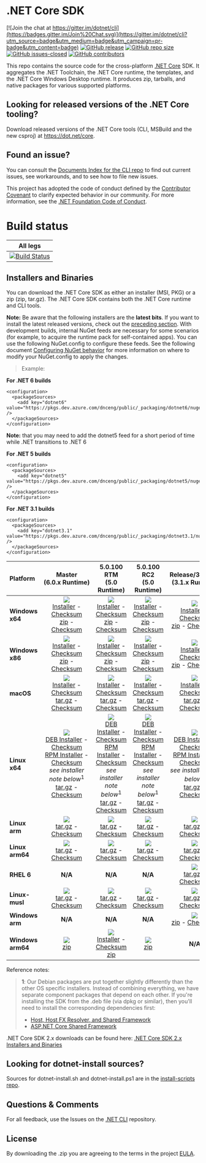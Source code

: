 # .NET Core SDK

[![Join the chat at https://gitter.im/dotnet/cli](https://badges.gitter.im/Join%20Chat.svg)](https://gitter.im/dotnet/cli?utm_source=badge&utm_medium=badge&utm_campaign=pr-badge&utm_content=badge)
[![GitHub release](https://img.shields.io/github/release/dotnet/installer.svg)](https://GitHub.com/dotnet/installer/releases/)
[![GitHub repo size](https://img.shields.io/github/repo-size/dotnet/installer)](https://github.com/dotnet/installer)
[![GitHub issues-closed](https://img.shields.io/github/issues-closed/dotnet/installer.svg)](https://GitHub.com/dotnet/installer/issues?q=is%3Aissue+is%3Aclosed)
[![GitHub contributors](https://img.shields.io/github/contributors/dotnet/installer.svg)](https://GitHub.com/dotnet/installer/graphs/contributors/)


This repo contains the source code for the cross-platform [.NET Core](http://github.com/dotnet/core) SDK. It aggregates the .NET Toolchain, the .NET Core runtime, the templates, and the .NET Core Windows Desktop runtime. It produces zip, tarballs, and native packages for various supported platforms.

Looking for released versions of the .NET Core tooling?
----------------------------------------

Download released versions of the .NET Core tools (CLI, MSBuild and the new csproj) at https://dot.net/core.

Found an issue?
---------------
You can consult the [Documents Index for the CLI repo](https://github.com/dotnet/cli/blob/master/Documentation/README.md) to find out current issues, see workarounds, and to see how to file new issues.

This project has adopted the code of conduct defined by the [Contributor Covenant](http://contributor-covenant.org/) to clarify expected behavior in our community. For more information, see the [.NET Foundation Code of Conduct](http://www.dotnetfoundation.org/code-of-conduct).

# Build status

|All legs|
|:------:|
|[![Build Status](https://dev.azure.com/dnceng/internal/_apis/build/status/286)](https://dev.azure.com/dnceng/internal/_build?definitionId=286)|

Installers and Binaries
-----------------------

You can download the .NET Core SDK as either an installer (MSI, PKG) or a zip (zip, tar.gz). The .NET Core SDK contains both the .NET Core runtime and CLI tools.

**Note:** Be aware that the following installers are the **latest bits**. If you
want to install the latest released versions, check out the [preceding section](#looking-for-v2-of-the-net-core-tooling).
With development builds, internal NuGet feeds are necessary for some scenarios (for example, to acquire the runtime pack for self-contained apps). You can use the following NuGet.config to configure these feeds. See the following document [Configuring NuGet behavior](https://docs.microsoft.com/en-us/nuget/consume-packages/configuring-nuget-behavior) for more information on where to modify your NuGet.config to apply the changes.
> Example:

**For .NET 6 builds**

```
<configuration>
  <packageSources>
    <add key="dotnet6" value="https://pkgs.dev.azure.com/dnceng/public/_packaging/dotnet6/nuget/v3/index.json" />
  </packageSources>
</configuration>
```
**Note:** that you may need to add the dotnet5 feed for a short period of time while .NET transitions to .NET 6

**For .NET 5 builds**

```
<configuration>
  <packageSources>
    <add key="dotnet5" value="https://pkgs.dev.azure.com/dnceng/public/_packaging/dotnet5/nuget/v3/index.json" />
  </packageSources>
</configuration>
```

**For .NET 3.1 builds**

```
<configuration>
  <packageSources>
    <add key="dotnet3.1" value="https://pkgs.dev.azure.com/dnceng/public/_packaging/dotnet3.1/nuget/v3/index.json" />
  </packageSources>
</configuration>
```

| Platform | Master<br>(6.0.x&nbsp;Runtime) | 5.0.100 RTM<br>(5.0 Runtime) | 5.0.100 RC2<br>(5.0 Runtime) | Release/3.1.4XX<br>(3.1.x Runtime) | Release/3.1.1XX<br>(3.1.x Runtime) |
| :--------- | :----------: | :----------: | :----------: | :----------: | :----------: |
| **Windows x64** | [![][win-x64-badge-master]][win-x64-version-master]<br>[Installer][win-x64-installer-master] - [Checksum][win-x64-installer-checksum-master]<br>[zip][win-x64-zip-master] - [Checksum][win-x64-zip-checksum-master] | [![][win-x64-badge-5.0.1XX-rtm]][win-x64-version-5.0.1XX-rtm]<br>[Installer][win-x64-installer-5.0.1XX-rtm] - [Checksum][win-x64-installer-checksum-5.0.1XX-rtm]<br>[zip][win-x64-zip-5.0.1XX-rtm] - [Checksum][win-x64-zip-checksum-5.0.1XX-rtm] | [![][win-x64-badge-5.0.1XX]][win-x64-version-5.0.1XX]<br>[Installer][win-x64-installer-5.0.1XX] - [Checksum][win-x64-installer-checksum-5.0.1XX]<br>[zip][win-x64-zip-5.0.1XX] - [Checksum][win-x64-zip-checksum-5.0.1XX] | [![][win-x64-badge-3.1.4XX]][win-x64-version-3.1.4XX]<br>[Installer][win-x64-installer-3.1.4XX] - [Checksum][win-x64-installer-checksum-3.1.4XX]<br>[zip][win-x64-zip-3.1.4XX] - [Checksum][win-x64-zip-checksum-3.1.4XX] | [![][win-x64-badge-3.1.1XX]][win-x64-version-3.1.1XX]<br>[Installer][win-x64-installer-3.1.1XX] - [Checksum][win-x64-installer-checksum-3.1.1XX]<br>[zip][win-x64-zip-3.1.1XX] - [Checksum][win-x64-zip-checksum-3.1.1XX] |
| **Windows x86** | [![][win-x86-badge-master]][win-x86-version-master]<br>[Installer][win-x86-installer-master] - [Checksum][win-x86-installer-checksum-master]<br>[zip][win-x86-zip-master] - [Checksum][win-x86-zip-checksum-master] | [![][win-x86-badge-5.0.1XX-rtm]][win-x86-version-5.0.1XX-rtm]<br>[Installer][win-x86-installer-5.0.1XX-rtm] - [Checksum][win-x86-installer-checksum-5.0.1XX-rtm]<br>[zip][win-x86-zip-5.0.1XX-rtm] - [Checksum][win-x86-zip-checksum-5.0.1XX-rtm] | [![][win-x86-badge-5.0.1XX]][win-x86-version-5.0.1XX]<br>[Installer][win-x86-installer-5.0.1XX] - [Checksum][win-x86-installer-checksum-5.0.1XX]<br>[zip][win-x86-zip-5.0.1XX] - [Checksum][win-x86-zip-checksum-5.0.1XX] | [![][win-x86-badge-3.1.4XX]][win-x86-version-3.1.4XX]<br>[Installer][win-x86-installer-3.1.4XX] - [Checksum][win-x86-installer-checksum-3.1.4XX]<br>[zip][win-x86-zip-3.1.4XX] - [Checksum][win-x86-zip-checksum-3.1.4XX] | [![][win-x86-badge-3.1.1XX]][win-x86-version-3.1.1XX]<br>[Installer][win-x86-installer-3.1.1XX] - [Checksum][win-x86-installer-checksum-3.1.1XX]<br>[zip][win-x86-zip-3.1.1XX] - [Checksum][win-x86-zip-checksum-3.1.1XX] |
| **macOS** | [![][osx-badge-master]][osx-version-master]<br>[Installer][osx-installer-master] - [Checksum][osx-installer-checksum-master]<br>[tar.gz][osx-targz-master] - [Checksum][osx-targz-checksum-master] | [![][osx-badge-5.0.1XX-rtm]][osx-version-5.0.1XX-rtm]<br>[Installer][osx-installer-5.0.1XX-rtm] - [Checksum][osx-installer-checksum-5.0.1XX-rtm]<br>[tar.gz][osx-targz-5.0.1XX-rtm] - [Checksum][osx-targz-checksum-5.0.1XX-rtm] | [![][osx-badge-5.0.1XX]][osx-version-5.0.1XX]<br>[Installer][osx-installer-5.0.1XX] - [Checksum][osx-installer-checksum-5.0.1XX]<br>[tar.gz][osx-targz-5.0.1XX] - [Checksum][osx-targz-checksum-5.0.1XX] | [![][osx-badge-3.1.4XX]][osx-version-3.1.4XX]<br>[Installer][osx-installer-3.1.4XX] - [Checksum][osx-installer-checksum-3.1.4XX]<br>[tar.gz][osx-targz-3.1.4XX] - [Checksum][osx-targz-checksum-3.1.4XX] | [![][osx-badge-3.1.1XX]][osx-version-3.1.1XX]<br>[Installer][osx-installer-3.1.1XX] - [Checksum][osx-installer-checksum-3.1.1XX]<br>[tar.gz][osx-targz-3.1.1XX] - [Checksum][osx-targz-checksum-3.1.1XX] |
| **Linux x64** | [![][linux-badge-master]][linux-version-master]<br>[DEB Installer][linux-DEB-installer-master] - [Checksum][linux-DEB-installer-checksum-master]<br>[RPM Installer][linux-RPM-installer-master] - [Checksum][linux-RPM-installer-checksum-master]<br>_see installer note below_<sup>1</sup><br>[tar.gz][linux-targz-master] - [Checksum][linux-targz-checksum-master] | [![][linux-badge-5.0.1XX-rtm]][linux-version-5.0.1XX-rtm]<br>[DEB Installer][linux-DEB-installer-5.0.1XX-rtm] - [Checksum][linux-DEB-installer-checksum-5.0.1XX-rtm]<br>[RPM Installer][linux-RPM-installer-5.0.1XX-rtm] - [Checksum][linux-RPM-installer-checksum-5.0.1XX-rtm]<br>_see installer note below_<sup>1</sup><br>[tar.gz][linux-targz-5.0.1XX-rtm] - [Checksum][linux-targz-checksum-5.0.1XX-rtm] | [![][linux-badge-5.0.1XX]][linux-version-5.0.1XX]<br>[DEB Installer][linux-DEB-installer-5.0.1XX] - [Checksum][linux-DEB-installer-checksum-5.0.1XX]<br>[RPM Installer][linux-RPM-installer-5.0.1XX] - [Checksum][linux-RPM-installer-checksum-5.0.1XX]<br>_see installer note below_<sup>1</sup><br>[tar.gz][linux-targz-5.0.1XX] - [Checksum][linux-targz-checksum-5.0.1XX] | [![][linux-badge-3.1.4XX]][linux-version-3.1.4XX]<br>[DEB Installer][linux-DEB-installer-3.1.4XX] - [Checksum][linux-DEB-installer-checksum-3.1.4XX]<br>[RPM Installer][linux-RPM-installer-3.1.4XX] - [Checksum][linux-RPM-installer-checksum-3.1.4XX]<br>_see installer note below_<sup>1</sup><br>[tar.gz][linux-targz-3.1.4XX] - [Checksum][linux-targz-checksum-3.1.4XX] | [![][linux-badge-3.1.1XX]][linux-version-3.1.1XX]<br>[DEB Installer][linux-DEB-installer-3.1.1XX] - [Checksum][linux-DEB-installer-checksum-3.1.1XX]<br>[RPM Installer][linux-RPM-installer-3.1.1XX] - [Checksum][linux-RPM-installer-checksum-3.1.1XX]<br>_see installer note below_<sup>1</sup><br>[tar.gz][linux-targz-3.1.1XX] - [Checksum][linux-targz-checksum-3.1.1XX] |
| **Linux arm** | [![][linux-arm-badge-master]][linux-arm-version-master]<br>[tar.gz][linux-arm-targz-master] - [Checksum][linux-arm-targz-checksum-master] | [![][linux-arm-badge-5.0.1XX-rtm]][linux-arm-version-5.0.1XX-rtm]<br>[tar.gz][linux-arm-targz-5.0.1XX-rtm] - [Checksum][linux-arm-targz-checksum-5.0.1XX-rtm] | [![][linux-arm-badge-5.0.1XX]][linux-arm-version-5.0.1XX]<br>[tar.gz][linux-arm-targz-5.0.1XX] - [Checksum][linux-arm-targz-checksum-5.0.1XX] | [![][linux-arm-badge-3.1.4XX]][linux-arm-version-3.1.4XX]<br>[tar.gz][linux-arm-targz-3.1.4XX] - [Checksum][linux-arm-targz-checksum-3.1.4XX] | [![][linux-arm-badge-3.1.1XX]][linux-arm-version-3.1.1XX]<br>[tar.gz][linux-arm-targz-3.1.1XX] - [Checksum][linux-arm-targz-checksum-3.1.1XX] |
| **Linux arm64** | [![][linux-arm64-badge-master]][linux-arm64-version-master]<br>[tar.gz][linux-arm64-targz-master] - [Checksum][linux-arm64-targz-checksum-master] | [![][linux-arm64-badge-5.0.1XX-rtm]][linux-arm64-version-5.0.1XX-rtm]<br>[tar.gz][linux-arm64-targz-5.0.1XX-rtm] - [Checksum][linux-arm64-targz-checksum-5.0.1XX-rtm] | [![][linux-arm64-badge-5.0.1XX]][linux-arm64-version-5.0.1XX]<br>[tar.gz][linux-arm64-targz-5.0.1XX] - [Checksum][linux-arm64-targz-checksum-5.0.1XX] | [![][linux-arm64-badge-3.1.4XX]][linux-arm64-version-3.1.4XX]<br>[tar.gz][linux-arm64-targz-3.1.4XX] - [Checksum][linux-arm64-targz-checksum-3.1.4XX] | [![][linux-arm64-badge-3.1.1XX]][linux-arm64-version-3.1.1XX]<br>[tar.gz][linux-arm64-targz-3.1.1XX] - [Checksum][linux-arm64-targz-checksum-3.1.1XX] |
| **RHEL 6** | **N/A** | **N/A** | **N/A** | [![][rhel-6-badge-3.1.4XX]][rhel-6-version-3.1.4XX]<br>[tar.gz][rhel-6-targz-3.1.4XX] - [Checksum][rhel-6-targz-checksum-3.1.4XX] | [![][rhel-6-badge-3.1.1XX]][rhel-6-version-3.1.1XX]<br>[tar.gz][rhel-6-targz-3.1.1XX] - [Checksum][rhel-6-targz-checksum-3.1.1XX] |
| **Linux-musl** | [![][linux-musl-badge-master]][linux-musl-version-master]<br>[tar.gz][linux-musl-targz-master] - [Checksum][linux-musl-targz-checksum-master] | [![][linux-musl-badge-5.0.1XX-rtm]][linux-musl-version-5.0.1XX-rtm]<br>[tar.gz][linux-musl-targz-5.0.1XX-rtm] - [Checksum][linux-musl-targz-checksum-5.0.1XX-rtm] | [![][linux-musl-badge-5.0.1XX]][linux-musl-version-5.0.1XX]<br>[tar.gz][linux-musl-targz-5.0.1XX] - [Checksum][linux-musl-targz-checksum-5.0.1XX] | [![][linux-musl-badge-3.1.4XX]][linux-musl-version-3.1.4XX]<br>[tar.gz][linux-musl-targz-3.1.4XX] - [Checksum][linux-musl-targz-checksum-3.1.4XX] | [![][linux-musl-badge-3.1.1XX]][linux-musl-version-3.1.1XX]<br>[tar.gz][linux-musl-targz-3.1.1XX] - [Checksum][linux-musl-targz-checksum-3.1.1XX] |
| **Windows arm** | **N/A** | **N/A** | **N/A** | [![][win-arm-badge-3.1.4XX]][win-arm-version-3.1.4XX]<br>[zip][win-arm-zip-3.1.4XX] - [Checksum][win-arm-zip-checksum-3.1.4XX] | [![][win-arm-badge-3.1.1XX]][win-arm-version-3.1.1XX]<br>[zip][win-arm-zip-3.1.1XX] - [Checksum][win-arm-zip-checksum-3.1.1XX] |
| **Windows arm64** | [![][win-arm64-badge-master]][win-arm64-version-master]<br>[zip][win-arm64-zip-master] | [![][win-arm64-badge-5.0.1XX-rtm]][win-arm64-version-5.0.1XX-rtm]<br>[Installer][win-arm64-installer-5.0.1XX-rtm] - [Checksum][win-arm64-installer-checksum-5.0.1XX-rtm]<br>[zip][win-arm64-zip-5.0.1XX-rtm] | [![][win-arm64-badge-5.0.1XX]][win-arm64-version-5.0.1XX]<br>[zip][win-arm64-zip-5.0.1XX] | **N/A** | **N/A** |

Reference notes:
> **1**: Our Debian packages are put together slightly differently than the other OS specific installers. Instead of combining everything, we have separate component packages that depend on each other. If you're installing the SDK from the .deb file (via dpkg or similar), then you'll need to install the corresponding dependencies first:
> * [Host, Host FX Resolver, and Shared Framework](https://github.com/dotnet/runtime#daily-builds)
> * [ASP.NET Core Shared Framework](https://github.com/aspnet/AspNetCore/blob/master/docs/DailyBuilds.md)

.NET Core SDK 2.x downloads can be found here: [.NET Core SDK 2.x Installers and Binaries](Downloads2.x.md)

[win-x64-badge-master]: https://aka.ms/dotnet/net6/dev/Sdk/win_x64_Release_version_badge.svg
[win-x64-version-master]: https://aka.ms/dotnet/net6/dev/Sdk/productCommit-win-x64.txt
[win-x64-installer-master]: https://aka.ms/dotnet/net6/dev/Sdk/dotnet-sdk-win-x64.exe
[win-x64-installer-checksum-master]: https://aka.ms/dotnet/net6/dev/Sdk/dotnet-sdk-win-x64.exe.sha
[win-x64-zip-master]: https://aka.ms/dotnet/net6/dev/Sdk/dotnet-sdk-win-x64.zip
[win-x64-zip-checksum-master]: https://aka.ms/dotnet/net6/dev/Sdk/dotnet-sdk-win-x64.zip.sha

[win-x64-badge-5.0.1XX-rtm]: https://aka.ms/dotnet/net5/daily/Sdk/win_x64_Release_version_badge.svg
[win-x64-version-5.0.1XX-rtm]: https://aka.ms/dotnet/net5/daily/Sdk/productCommit-win-x64.txt
[win-x64-installer-5.0.1XX-rtm]: https://aka.ms/dotnet/net5/daily/Sdk/dotnet-sdk-win-x64.exe
[win-x64-installer-checksum-5.0.1XX-rtm]: https://aka.ms/dotnet/net5/daily/Sdk/dotnet-sdk-win-x64.exe.sha
[win-x64-zip-5.0.1XX-rtm]: https://aka.ms/dotnet/net5/daily/Sdk/dotnet-sdk-win-x64.zip
[win-x64-zip-checksum-5.0.1XX-rtm]: https://aka.ms/dotnet/net5/daily/Sdk/dotnet-sdk-win-x64.zip.sha

[win-x64-badge-5.0.1XX]: https://aka.ms/dotnet/net5/rc2/Sdk/win_x64_Release_version_badge.svg
[win-x64-version-5.0.1XX]: https://aka.ms/dotnet/net5/rc2/Sdk/productCommit-win-x64.txt
[win-x64-installer-5.0.1XX]: https://aka.ms/dotnet/net5/rc2/Sdk/dotnet-sdk-win-x64.exe
[win-x64-installer-checksum-5.0.1XX]: https://aka.ms/dotnet/net5/rc2/Sdk/dotnet-sdk-win-x64.exe.sha
[win-x64-zip-5.0.1XX]: https://aka.ms/dotnet/net5/rc2/Sdk/dotnet-sdk-win-x64.zip
[win-x64-zip-checksum-5.0.1XX]: https://aka.ms/dotnet/net5/rc2/Sdk/dotnet-sdk-win-x64.zip.sha

[win-x64-badge-3.1.4XX]: https://dotnetcli.blob.core.windows.net/dotnet/Sdk/release/3.1.4xx/win_x64_Release_version_badge.svg
[win-x64-version-3.1.4XX]: https://dotnetcli.blob.core.windows.net/dotnet/Sdk/release/3.1.4xx/latest.version
[win-x64-installer-3.1.4XX]: https://dotnetcli.blob.core.windows.net/dotnet/Sdk/release/3.1.4xx/dotnet-sdk-latest-win-x64.exe
[win-x64-installer-checksum-3.1.4XX]: https://dotnetclichecksums.blob.core.windows.net/dotnet/Sdk/release/3.1.4xx/dotnet-sdk-latest-win-x64.exe.sha
[win-x64-zip-3.1.4XX]: https://dotnetcli.blob.core.windows.net/dotnet/Sdk/release/3.1.4xx/dotnet-sdk-latest-win-x64.zip
[win-x64-zip-checksum-3.1.4XX]: https://dotnetclichecksums.blob.core.windows.net/dotnet/Sdk/release/3.1.4xx/dotnet-sdk-latest-win-x64.zip.sha

[win-x64-badge-3.1.1XX]: https://dotnetcli.blob.core.windows.net/dotnet/Sdk/release/3.1.1xx/win_x64_Release_version_badge.svg
[win-x64-version-3.1.1XX]: https://dotnetcli.blob.core.windows.net/dotnet/Sdk/release/3.1.1xx/latest.version
[win-x64-installer-3.1.1XX]: https://dotnetcli.blob.core.windows.net/dotnet/Sdk/release/3.1.1xx/dotnet-sdk-latest-win-x64.exe
[win-x64-installer-checksum-3.1.1XX]: https://dotnetclichecksums.blob.core.windows.net/dotnet/Sdk/release/3.1.1xx/dotnet-sdk-latest-win-x64.exe.sha
[win-x64-zip-3.1.1XX]: https://dotnetcli.blob.core.windows.net/dotnet/Sdk/release/3.1.1xx/dotnet-sdk-latest-win-x64.zip
[win-x64-zip-checksum-3.1.1XX]: https://dotnetclichecksums.blob.core.windows.net/dotnet/Sdk/release/3.1.1xx/dotnet-sdk-latest-win-x64.zip.sha

[win-x86-badge-master]: https://aka.ms/dotnet/net6/dev/Sdk/win_x86_Release_version_badge.svg
[win-x86-version-master]: https://aka.ms/dotnet/net6/dev/Sdk/productCommit-win-x86.txt
[win-x86-installer-master]: https://aka.ms/dotnet/net6/dev/Sdk/dotnet-sdk-win-x86.exe
[win-x86-installer-checksum-master]: https://aka.ms/dotnet/net6/dev/Sdk/dotnet-sdk-win-x86.exe.sha
[win-x86-zip-master]: https://aka.ms/dotnet/net6/dev/Sdk/dotnet-sdk-win-x86.zip
[win-x86-zip-checksum-master]: https://aka.ms/dotnet/net6/dev/Sdk/dotnet-sdk-win-x86.zip.sha

[win-x86-badge-5.0.1XX-rtm]: https://aka.ms/dotnet/net5/daily/Sdk/win_x86_Release_version_badge.svg
[win-x86-version-5.0.1XX-rtm]: https://aka.ms/dotnet/net5/daily/Sdk/productCommit-win-x86.txt
[win-x86-installer-5.0.1XX-rtm]: https://aka.ms/dotnet/net5/daily/Sdk/dotnet-sdk-win-x86.exe
[win-x86-installer-checksum-5.0.1XX-rtm]: https://aka.ms/dotnet/net5/daily/Sdk/dotnet-sdk-win-x86.exe.sha
[win-x86-zip-5.0.1XX-rtm]: https://aka.ms/dotnet/net5/daily/Sdk/dotnet-sdk-win-x86.zip
[win-x86-zip-checksum-5.0.1XX-rtm]: https://aka.ms/dotnet/net5/daily/Sdk/dotnet-sdk-win-x86.zip.sha

[win-x86-badge-5.0.1XX]: https://aka.ms/dotnet/net5/rc2/Sdk/win_x86_Release_version_badge.svg
[win-x86-version-5.0.1XX]: https://aka.ms/dotnet/net5/rc2/Sdk/productCommit-win-x86.txt
[win-x86-installer-5.0.1XX]: https://aka.ms/dotnet/net5/rc2/Sdk/dotnet-sdk-win-x86.exe
[win-x86-installer-checksum-5.0.1XX]: https://aka.ms/dotnet/net5/rc2/Sdk/dotnet-sdk-win-x86.exe.sha
[win-x86-zip-5.0.1XX]: https://aka.ms/dotnet/net5/rc2/Sdk/dotnet-sdk-win-x86.zip
[win-x86-zip-checksum-5.0.1XX]: https://aka.ms/dotnet/net5/rc2/Sdk/dotnet-sdk-win-x86.zip.sha

[win-x86-badge-3.1.4XX]: https://dotnetcli.blob.core.windows.net/dotnet/Sdk/release/3.1.4xx/win_x86_Release_version_badge.svg
[win-x86-version-3.1.4XX]: https://dotnetcli.blob.core.windows.net/dotnet/Sdk/release/3.1.4xx/latest.version
[win-x86-installer-3.1.4XX]: https://dotnetcli.blob.core.windows.net/dotnet/Sdk/release/3.1.4xx/dotnet-sdk-latest-win-x86.exe
[win-x86-installer-checksum-3.1.4XX]: https://dotnetclichecksums.blob.core.windows.net/dotnet/Sdk/release/3.1.4xx/dotnet-sdk-latest-win-x86.exe.sha
[win-x86-zip-3.1.4XX]: https://dotnetcli.blob.core.windows.net/dotnet/Sdk/release/3.1.4xx/dotnet-sdk-latest-win-x86.zip
[win-x86-zip-checksum-3.1.4XX]: https://dotnetclichecksums.blob.core.windows.net/dotnet/Sdk/release/3.1.4xx/dotnet-sdk-latest-win-x86.zip.sha

[win-x86-badge-3.1.1XX]: https://dotnetcli.blob.core.windows.net/dotnet/Sdk/release/3.1.1xx/win_x86_Release_version_badge.svg
[win-x86-version-3.1.1XX]: https://dotnetcli.blob.core.windows.net/dotnet/Sdk/release/3.1.1xx/latest.version
[win-x86-installer-3.1.1XX]: https://dotnetcli.blob.core.windows.net/dotnet/Sdk/release/3.1.1xx/dotnet-sdk-latest-win-x86.exe
[win-x86-installer-checksum-3.1.1XX]: https://dotnetclichecksums.blob.core.windows.net/dotnet/Sdk/release/3.1.1xx/dotnet-sdk-latest-win-x86.exe.sha
[win-x86-zip-3.1.1XX]: https://dotnetcli.blob.core.windows.net/dotnet/Sdk/release/3.1.1xx/dotnet-sdk-latest-win-x86.zip
[win-x86-zip-checksum-3.1.1XX]: https://dotnetclichecksums.blob.core.windows.net/dotnet/Sdk/release/3.1.1xx/dotnet-sdk-latest-win-x86.zip.sha

[osx-badge-master]: https://aka.ms/dotnet/net6/dev/Sdk/osx_x64_Release_version_badge.svg
[osx-version-master]: https://aka.ms/dotnet/net6/dev/Sdk/productCommit-osx-x64.txt
[osx-installer-master]: https://aka.ms/dotnet/net6/dev/Sdk/dotnet-sdk-osx-x64.pkg
[osx-installer-checksum-master]: https://aka.ms/dotnet/net6/dev/Sdk/dotnet-sdk-osx-x64.pkg.sha
[osx-targz-master]: https://aka.ms/dotnet/net6/dev/Sdk/dotnet-sdk-osx-x64.tar.gz
[osx-targz-checksum-master]: https://aka.ms/dotnet/net6/dev/Sdk/dotnet-sdk-osx-x64.pkg.tar.gz.sha

[osx-badge-5.0.1XX-rtm]: https://aka.ms/dotnet/net5/daily/Sdk/osx_x64_Release_version_badge.svg
[osx-version-5.0.1XX-rtm]: https://aka.ms/dotnet/net5/daily/Sdk/productCommit-osx-x64.txt
[osx-installer-5.0.1XX-rtm]: https://aka.ms/dotnet/net5/daily/Sdk/dotnet-sdk-osx-x64.pkg
[osx-installer-checksum-5.0.1XX-rtm]: https://aka.ms/dotnet/net5/daily/Sdk/dotnet-sdk-osx-x64.pkg.sha
[osx-targz-5.0.1XX-rtm]: https://aka.ms/dotnet/net5/daily/Sdk/dotnet-sdk-osx-x64.tar.gz
[osx-targz-checksum-5.0.1XX-rtm]: https://aka.ms/dotnet/net5/daily/Sdk/dotnet-sdk-osx-x64.pkg.tar.gz.sha

[osx-badge-5.0.1XX]: https://aka.ms/dotnet/net5/rc2/Sdk/osx_x64_Release_version_badge.svg
[osx-version-5.0.1XX]: https://aka.ms/dotnet/net5/rc2/Sdk/productCommit-osx-x64.txt
[osx-installer-5.0.1XX]: https://aka.ms/dotnet/net5/rc2/Sdk/dotnet-sdk-osx-x64.pkg
[osx-installer-checksum-5.0.1XX]: https://aka.ms/dotnet/net5/rc2/Sdk/dotnet-sdk-osx-x64.pkg.sha
[osx-targz-5.0.1XX]: https://aka.ms/dotnet/net5/rc2/Sdk/dotnet-sdk-osx-x64.tar.gz
[osx-targz-checksum-5.0.1XX]: https://aka.ms/dotnet/net5/rc2/Sdk/dotnet-sdk-osx-x64.pkg.tar.gz.sha

[osx-badge-3.1.4XX]: https://dotnetcli.blob.core.windows.net/dotnet/Sdk/release/3.1.4xx/osx_x64_Release_version_badge.svg
[osx-version-3.1.4XX]: https://dotnetcli.blob.core.windows.net/dotnet/Sdk/release/3.1.4xx/latest.version
[osx-installer-3.1.4XX]: https://dotnetcli.blob.core.windows.net/dotnet/Sdk/release/3.1.4xx/dotnet-sdk-latest-osx-x64.pkg
[osx-installer-checksum-3.1.4XX]: https://dotnetclichecksums.blob.core.windows.net/dotnet/Sdk/release/3.1.4xx/dotnet-sdk-latest-osx-x64.pkg.sha
[osx-targz-3.1.4XX]: https://dotnetcli.blob.core.windows.net/dotnet/Sdk/release/3.1.4xx/dotnet-sdk-latest-osx-x64.tar.gz
[osx-targz-checksum-3.1.4XX]: https://dotnetclichecksums.blob.core.windows.net/dotnet/Sdk/release/3.1.4xx/dotnet-sdk-latest-osx-x64.tar.gz.sha

[osx-badge-3.1.1XX]: https://dotnetcli.blob.core.windows.net/dotnet/Sdk/release/3.1.1xx/osx_x64_Release_version_badge.svg
[osx-version-3.1.1XX]: https://dotnetcli.blob.core.windows.net/dotnet/Sdk/release/3.1.1xx/latest.version
[osx-installer-3.1.1XX]: https://dotnetcli.blob.core.windows.net/dotnet/Sdk/release/3.1.1xx/dotnet-sdk-latest-osx-x64.pkg
[osx-installer-checksum-3.1.1XX]: https://dotnetclichecksums.blob.core.windows.net/dotnet/Sdk/release/3.1.1xx/dotnet-sdk-latest-osx-x64.pkg.sha
[osx-targz-3.1.1XX]: https://dotnetcli.blob.core.windows.net/dotnet/Sdk/release/3.1.1xx/dotnet-sdk-latest-osx-x64.tar.gz
[osx-targz-checksum-3.1.1XX]: https://dotnetclichecksums.blob.core.windows.net/dotnet/Sdk/release/3.1.1xx/dotnet-sdk-latest-osx-x64.tar.gz.sha

[linux-badge-master]: https://aka.ms/dotnet/net6/dev/Sdk/linux_x64_Release_version_badge.svg
[linux-version-master]: https://aka.ms/dotnet/net6/dev/Sdk/productCommit-linux-x64.txt
[linux-DEB-installer-master]: https://aka.ms/dotnet/net6/dev/Sdk/dotnet-sdk-x64.deb
[linux-DEB-installer-checksum-master]: https://aka.ms/dotnet/net6/dev/Sdk/dotnet-sdk-x64.deb.sha
[linux-RPM-installer-master]: https://aka.ms/dotnet/net6/dev/Sdk/dotnet-sdk-x64.rpm
[linux-RPM-installer-checksum-master]: https://aka.ms/dotnet/net6/dev/Sdk/dotnet-sdk-x64.rpm.sha
[linux-targz-master]: https://aka.ms/dotnet/net6/dev/Sdk/dotnet-sdk-linux-x64.tar.gz
[linux-targz-checksum-master]: https://aka.ms/dotnet/net6/dev/Sdk/dotnet-sdk-linux-x64.tar.gz.sha

[linux-badge-5.0.1XX-rtm]: https://aka.ms/dotnet/net5/daily/Sdk/linux_x64_Release_version_badge.svg
[linux-version-5.0.1XX-rtm]: https://aka.ms/dotnet/net5/daily/Sdk/productCommit-linux-x64.txt
[linux-DEB-installer-5.0.1XX-rtm]: https://aka.ms/dotnet/net5/daily/Sdk/dotnet-sdk-x64.deb
[linux-DEB-installer-checksum-5.0.1XX-rtm]: https://aka.ms/dotnet/net5/daily/Sdk/dotnet-sdk-x64.deb.sha
[linux-RPM-installer-5.0.1XX-rtm]: https://aka.ms/dotnet/net5/daily/Sdk/dotnet-sdk-x64.rpm
[linux-RPM-installer-checksum-5.0.1XX-rtm]: https://aka.ms/dotnet/net5/daily/Sdk/dotnet-sdk-x64.rpm.sha
[linux-targz-5.0.1XX-rtm]: https://aka.ms/dotnet/net5/daily/Sdk/dotnet-sdk-linux-x64.tar.gz
[linux-targz-checksum-5.0.1XX-rtm]: https://aka.ms/dotnet/net5/daily/Sdk/dotnet-sdk-linux-x64.tar.gz.sha

[linux-badge-5.0.1XX]: https://aka.ms/dotnet/net5/rc2/Sdk/linux_x64_Release_version_badge.svg
[linux-version-5.0.1XX]: https://aka.ms/dotnet/net5/rc2/Sdk/productCommit-linux-x64.txt
[linux-DEB-installer-5.0.1XX]: https://aka.ms/dotnet/net5/rc2/Sdk/dotnet-sdk-x64.deb
[linux-DEB-installer-checksum-5.0.1XX]: https://aka.ms/dotnet/net5/rc2/Sdk/dotnet-sdk-x64.deb.sha
[linux-RPM-installer-5.0.1XX]: https://aka.ms/dotnet/net5/rc2/Sdk/dotnet-sdk-x64.rpm
[linux-RPM-installer-checksum-5.0.1XX]: https://aka.ms/dotnet/net5/rc2/Sdk/dotnet-sdk-x64.rpm.sha
[linux-targz-5.0.1XX]: https://aka.ms/dotnet/net5/rc2/Sdk/dotnet-sdk-linux-x64.tar.gz
[linux-targz-checksum-5.0.1XX]: https://aka.ms/dotnet/net5/rc2/Sdk/dotnet-sdk-linux-x64.tar.gz.sha

[linux-badge-3.1.4XX]: https://dotnetcli.blob.core.windows.net/dotnet/Sdk/release/3.1.4xx/linux_x64_Release_version_badge.svg
[linux-version-3.1.4XX]: https://dotnetcli.blob.core.windows.net/dotnet/Sdk/release/3.1.4xx/latest.version
[linux-DEB-installer-3.1.4XX]: https://dotnetcli.blob.core.windows.net/dotnet/Sdk/release/3.1.4xx/dotnet-sdk-latest-x64.deb
[linux-DEB-installer-checksum-3.1.4XX]: https://dotnetclichecksums.blob.core.windows.net/dotnet/Sdk/release/3.1.4xx/dotnet-sdk-latest-x64.deb.sha
[linux-RPM-installer-3.1.4XX]: https://dotnetcli.blob.core.windows.net/dotnet/Sdk/release/3.1.4xx/dotnet-sdk-latest-x64.rpm
[linux-RPM-installer-checksum-3.1.4XX]: https://dotnetclichecksums.blob.core.windows.net/dotnet/Sdk/release/3.1.4xx/dotnet-sdk-latest-x64.rpm.sha
[linux-targz-3.1.4XX]: https://dotnetcli.blob.core.windows.net/dotnet/Sdk/release/3.1.4xx/dotnet-sdk-latest-linux-x64.tar.gz
[linux-targz-checksum-3.1.4XX]: https://dotnetclichecksums.blob.core.windows.net/dotnet/Sdk/release/3.1.4xx/dotnet-sdk-latest-linux-x64.tar.gz.sha

[linux-badge-3.1.1XX]: https://dotnetcli.blob.core.windows.net/dotnet/Sdk/release/3.1.1xx/linux_x64_Release_version_badge.svg
[linux-version-3.1.1XX]: https://dotnetcli.blob.core.windows.net/dotnet/Sdk/release/3.1.1xx/latest.version
[linux-DEB-installer-3.1.1XX]: https://dotnetcli.blob.core.windows.net/dotnet/Sdk/release/3.1.1xx/dotnet-sdk-latest-x64.deb
[linux-DEB-installer-checksum-3.1.1XX]: https://dotnetclichecksums.blob.core.windows.net/dotnet/Sdk/release/3.1.1xx/dotnet-sdk-latest-x64.deb.sha
[linux-RPM-installer-3.1.1XX]: https://dotnetcli.blob.core.windows.net/dotnet/Sdk/release/3.1.1xx/dotnet-sdk-latest-x64.rpm
[linux-RPM-installer-checksum-3.1.1XX]: https://dotnetclichecksums.blob.core.windows.net/dotnet/Sdk/release/3.1.1xx/dotnet-sdk-latest-x64.rpm.sha
[linux-targz-3.1.1XX]: https://dotnetcli.blob.core.windows.net/dotnet/Sdk/release/3.1.1xx/dotnet-sdk-latest-linux-x64.tar.gz
[linux-targz-checksum-3.1.1XX]: https://dotnetclichecksums.blob.core.windows.net/dotnet/Sdk/release/3.1.1xx/dotnet-sdk-latest-linux-x64.tar.gz.sha

[linux-arm-badge-master]: https://aka.ms/dotnet/net6/dev/Sdk/linux_arm_Release_version_badge.svg
[linux-arm-version-master]: https://aka.ms/dotnet/net6/dev/Sdk/productCommit-linux-arm.txt
[linux-arm-targz-master]: https://aka.ms/dotnet/net6/dev/Sdk/dotnet-sdk-linux-arm.tar.gz
[linux-arm-targz-checksum-master]: https://aka.ms/dotnet/net6/dev/Sdk/dotnet-sdk-linux-arm.tar.gz.sha

[linux-arm-badge-5.0.1XX-rtm]: https://aka.ms/dotnet/net5/daily/Sdk/linux_arm_Release_version_badge.svg
[linux-arm-version-5.0.1XX-rtm]: https://aka.ms/dotnet/net5/daily/Sdk/productCommit-linux-arm.txt
[linux-arm-targz-5.0.1XX-rtm]: https://aka.ms/dotnet/net5/daily/Sdk/dotnet-sdk-linux-arm.tar.gz
[linux-arm-targz-checksum-5.0.1XX-rtm]: https://aka.ms/dotnet/net5/daily/Sdk/dotnet-sdk-linux-arm.tar.gz.sha

[linux-arm-badge-5.0.1XX]: https://aka.ms/dotnet/net5/rc2/Sdk/linux_arm_Release_version_badge.svg
[linux-arm-version-5.0.1XX]: https://aka.ms/dotnet/net5/rc2/Sdk/productCommit-linux-arm.txt
[linux-arm-targz-5.0.1XX]: https://aka.ms/dotnet/net5/rc2/Sdk/dotnet-sdk-linux-arm.tar.gz
[linux-arm-targz-checksum-5.0.1XX]: https://aka.ms/dotnet/net5/rc2/Sdk/dotnet-sdk-linux-arm.tar.gz.sha

[linux-arm-badge-3.1.4XX]: https://dotnetcli.blob.core.windows.net/dotnet/Sdk/release/3.1.4xx/linux_arm_Release_version_badge.svg
[linux-arm-version-3.1.4XX]: https://dotnetcli.blob.core.windows.net/dotnet/Sdk/release/3.1.4xx/latest.version
[linux-arm-targz-3.1.4XX]: https://dotnetcli.blob.core.windows.net/dotnet/Sdk/release/3.1.4xx/dotnet-sdk-latest-linux-arm.tar.gz
[linux-arm-targz-checksum-3.1.4XX]: https://dotnetclichecksums.blob.core.windows.net/dotnet/Sdk/release/3.1.4xx/dotnet-sdk-latest-linux-arm.tar.gz.sha

[linux-arm-badge-3.1.1XX]: https://dotnetcli.blob.core.windows.net/dotnet/Sdk/release/3.1.1xx/linux_arm_Release_version_badge.svg
[linux-arm-version-3.1.1XX]: https://dotnetcli.blob.core.windows.net/dotnet/Sdk/release/3.1.1xx/latest.version
[linux-arm-targz-3.1.1XX]: https://dotnetcli.blob.core.windows.net/dotnet/Sdk/release/3.1.1xx/dotnet-sdk-latest-linux-arm.tar.gz
[linux-arm-targz-checksum-3.1.1XX]: https://dotnetclichecksums.blob.core.windows.net/dotnet/Sdk/release/3.1.1xx/dotnet-sdk-latest-linux-arm.tar.gz.sha

[linux-arm64-badge-master]: https://aka.ms/dotnet/net6/dev/Sdk/linux_arm64_Release_version_badge.svg
[linux-arm64-version-master]: https://aka.ms/dotnet/net6/dev/Sdk/productCommit-linux-arm64.txt
[linux-arm64-targz-master]: https://aka.ms/dotnet/net6/dev/Sdk/dotnet-sdk-linux-arm64.tar.gz
[linux-arm64-targz-checksum-master]: https://aka.ms/dotnet/net6/dev/Sdk/dotnet-sdk-linux-arm64.tar.gz.sha

[linux-arm64-badge-5.0.1XX-rtm]: https://aka.ms/dotnet/net5/daily/Sdk/linux_arm64_Release_version_badge.svg
[linux-arm64-version-5.0.1XX-rtm]: https://aka.ms/dotnet/net5/daily/Sdk/productCommit-linux-arm64.txt
[linux-arm64-targz-5.0.1XX-rtm]: https://aka.ms/dotnet/net5/daily/Sdk/dotnet-sdk-linux-arm64.tar.gz
[linux-arm64-targz-checksum-5.0.1XX-rtm]: https://aka.ms/dotnet/net5/daily/Sdk/dotnet-sdk-linux-arm64.tar.gz.sha

[linux-arm64-badge-5.0.1XX]: https://aka.ms/dotnet/net5/rc2/Sdk/linux_arm64_Release_version_badge.svg
[linux-arm64-version-5.0.1XX]: https://aka.ms/dotnet/net5/rc2/Sdk/productCommit-linux-arm64.txt
[linux-arm64-targz-5.0.1XX]: https://aka.ms/dotnet/net5/rc2/Sdk/dotnet-sdk-linux-arm64.tar.gz
[linux-arm64-targz-checksum-5.0.1XX]: https://aka.ms/dotnet/net5/rc2/Sdk/dotnet-sdk-linux-arm64.tar.gz.sha

[linux-arm64-badge-3.1.4XX]: https://dotnetcli.blob.core.windows.net/dotnet/Sdk/release/3.1.4xx/linux_arm64_Release_version_badge.svg
[linux-arm64-version-3.1.4XX]: https://dotnetcli.blob.core.windows.net/dotnet/Sdk/release/3.1.4xx/latest.version
[linux-arm64-targz-3.1.4XX]: https://dotnetcli.blob.core.windows.net/dotnet/Sdk/release/3.1.4xx/dotnet-sdk-latest-linux-arm64.tar.gz
[linux-arm64-targz-checksum-3.1.4XX]: https://dotnetclichecksums.blob.core.windows.net/dotnet/Sdk/release/3.1.4xx/dotnet-sdk-latest-linux-arm64.tar.gz.sha

[linux-arm64-badge-3.1.1XX]: https://dotnetcli.blob.core.windows.net/dotnet/Sdk/release/3.1.1xx/linux_arm64_Release_version_badge.svg
[linux-arm64-version-3.1.1XX]: https://dotnetcli.blob.core.windows.net/dotnet/Sdk/release/3.1.1xx/latest.version
[linux-arm64-targz-3.1.1XX]: https://dotnetcli.blob.core.windows.net/dotnet/Sdk/release/3.1.1xx/dotnet-sdk-latest-linux-arm64.tar.gz
[linux-arm64-targz-checksum-3.1.1XX]: https://dotnetclichecksums.blob.core.windows.net/dotnet/Sdk/release/3.1.1xx/dotnet-sdk-latest-linux-arm64.tar.gz.sha

[rhel-6-badge-master]: https://aka.ms/dotnet/net6/dev/Sdk/rhel.6_x64_Release_version_badge.svg
[rhel-6-version-master]: https://aka.ms/dotnet/net6/dev/Sdk/productCommit-rhel.6-x64.txt
[rhel-6-targz-master]: https://aka.ms/dotnet/net6/dev/Sdk/dotnet-sdk-rhel.6-x64.tar.gz
[rhel-6-targz-checksum-master]: https://aka.ms/dotnet/net6/dev/Sdk/dotnet-sdk-rhel.6-x64.tar.gz.sha

[rhel-6-badge-5.0.1XX-rtm]: https://aka.ms/dotnet/net5/daily/Sdk/rhel.6_x64_Release_version_badge.svg
[rhel-6-version-5.0.1XX-rtm]: https://aka.ms/dotnet/net5/daily/Sdk/productCommit-rhel.6-x64.txt
[rhel-6-targz-5.0.1XX-rtm]: https://aka.ms/dotnet/net5/daily/Sdk/dotnet-sdk-rhel.6-x64.tar.gz
[rhel-6-targz-checksum-5.0.1XX-rtm]: https://aka.ms/dotnet/net5/daily/Sdk/dotnet-sdk-rhel.6-x64.tar.gz.sha

[rhel-6-badge-5.0.1XX]: https://aka.ms/dotnet/net5/rc2/Sdk/rhel.6_x64_Release_version_badge.svg
[rhel-6-version-5.0.1XX]: https://aka.ms/dotnet/net5/rc2/Sdk/productCommit-rhel.6-x64.txt
[rhel-6-targz-5.0.1XX]: https://aka.ms/dotnet/net5/rc2/Sdk/dotnet-sdk-rhel.6-x64.tar.gz
[rhel-6-targz-checksum-5.0.1XX]: https://aka.ms/dotnet/net5/rc2/Sdk/dotnet-sdk-rhel.6-x64.tar.gz.sha

[rhel-6-badge-3.1.4XX]: https://dotnetcli.blob.core.windows.net/dotnet/Sdk/release/3.1.4xx/rhel.6_x64_Release_version_badge.svg
[rhel-6-version-3.1.4XX]: https://dotnetcli.blob.core.windows.net/dotnet/Sdk/release/3.1.4xx/latest.version
[rhel-6-targz-3.1.4XX]: https://dotnetcli.blob.core.windows.net/dotnet/Sdk/release/3.1.4xx/dotnet-sdk-latest-rhel.6-x64.tar.gz
[rhel-6-targz-checksum-3.1.4XX]: https://dotnetclichecksums.blob.core.windows.net/dotnet/Sdk/release/3.1.4xx/dotnet-sdk-latest-rhel.6-x64.tar.gz.sha

[rhel-6-badge-3.1.1XX]: https://dotnetcli.blob.core.windows.net/dotnet/Sdk/release/3.1.1xx/rhel.6_x64_Release_version_badge.svg
[rhel-6-version-3.1.1XX]: https://dotnetcli.blob.core.windows.net/dotnet/Sdk/release/3.1.1xx/latest.version
[rhel-6-targz-3.1.1XX]: https://dotnetcli.blob.core.windows.net/dotnet/Sdk/release/3.1.1xx/dotnet-sdk-latest-rhel.6-x64.tar.gz
[rhel-6-targz-checksum-3.1.1XX]: https://dotnetclichecksums.blob.core.windows.net/dotnet/Sdk/release/3.1.1xx/dotnet-sdk-latest-rhel.6-x64.tar.gz.sha

[linux-musl-badge-master]: https://aka.ms/dotnet/net6/dev/Sdk/linux_musl_x64_Release_version_badge.svg
[linux-musl-version-master]: https://aka.ms/dotnet/net6/dev/Sdk/productCommit-linux-musl-x64.txt
[linux-musl-targz-master]: https://aka.ms/dotnet/net6/dev/Sdk/dotnet-sdk-linux-musl-x64.tar.gz
[linux-musl-targz-checksum-master]: https://aka.ms/dotnet/net6/dev/Sdk/dotnet-sdk-linux-musl-x64.tar.gz.sha

[linux-musl-badge-5.0.1XX-rtm]: https://aka.ms/dotnet/net5/daily/Sdk/linux_musl_x64_Release_version_badge.svg
[linux-musl-version-5.0.1XX-rtm]: https://aka.ms/dotnet/net5/daily/Sdk/productCommit-linux-musl-x64.txt
[linux-musl-targz-5.0.1XX-rtm]: https://aka.ms/dotnet/net5/daily/Sdk/dotnet-sdk-linux-musl-x64.tar.gz
[linux-musl-targz-checksum-5.0.1XX-rtm]: https://aka.ms/dotnet/net5/daily/Sdk/dotnet-sdk-linux-musl-x64.tar.gz.sha

[linux-musl-badge-5.0.1XX]: https://aka.ms/dotnet/net5/rc2/Sdk/linux_musl_x64_Release_version_badge.svg
[linux-musl-version-5.0.1XX]: https://aka.ms/dotnet/net5/rc2/Sdk/productCommit-linux-musl-x64.txt
[linux-musl-targz-5.0.1XX]: https://aka.ms/dotnet/net5/rc2/Sdk/dotnet-sdk-linux-musl-x64.tar.gz
[linux-musl-targz-checksum-5.0.1XX]: https://aka.ms/dotnet/net5/rc2/Sdk/dotnet-sdk-linux-musl-x64.tar.gz.sha

[linux-musl-badge-3.1.4XX]: https://dotnetcli.blob.core.windows.net/dotnet/Sdk/release/3.1.4xx/linux_musl_x64_Release_version_badge.svg
[linux-musl-version-3.1.4XX]: https://dotnetcli.blob.core.windows.net/dotnet/Sdk/release/3.1.4xx/latest.version
[linux-musl-targz-3.1.4XX]: https://dotnetcli.blob.core.windows.net/dotnet/Sdk/release/3.1.4xx/dotnet-sdk-latest-linux-musl-x64.tar.gz
[linux-musl-targz-checksum-3.1.4XX]: https://dotnetclichecksums.blob.core.windows.net/dotnet/Sdk/release/3.1.4xx/dotnet-sdk-latest-linux-musl-x64.tar.gz.sha

[linux-musl-badge-3.1.1XX]: https://dotnetcli.blob.core.windows.net/dotnet/Sdk/release/3.1.1xx/linux_musl_x64_Release_version_badge.svg
[linux-musl-version-3.1.1XX]: https://dotnetcli.blob.core.windows.net/dotnet/Sdk/release/3.1.1xx/latest.version
[linux-musl-targz-3.1.1XX]: https://dotnetcli.blob.core.windows.net/dotnet/Sdk/release/3.1.1xx/dotnet-sdk-latest-linux-musl-x64.tar.gz
[linux-musl-targz-checksum-3.1.1XX]: https://dotnetclichecksums.blob.core.windows.net/dotnet/Sdk/release/3.1.1xx/dotnet-sdk-latest-linux-musl-x64.tar.gz.sha

[win-arm-badge-master]: https://aka.ms/dotnet/net6/dev/Sdk/win_arm_Release_version_badge.svg
[win-arm-version-master]: https://aka.ms/dotnet/net6/dev/Sdk/productCommit-win-arm.txt
[win-arm-zip-master]: https://aka.ms/dotnet/net6/dev/Sdk/dotnet-sdk-win-arm.zip
[win-arm-zip-checksum-master]: https://aka.ms/dotnet/net6/dev/Sdk/dotnet-sdk-win-arm.zip.sha

[win-arm-badge-5.0.1XX-rtm]: https://aka.ms/dotnet/net5/daily/Sdk/win_arm_Release_version_badge.svg
[win-arm-version-5.0.1XX-rtm]: https://aka.ms/dotnet/net5/daily/Sdk/productCommit-win-arm.txt
[win-arm-zip-5.0.1XX-rtm]: https://aka.ms/dotnet/net5/daily/Sdk/dotnet-sdk-win-arm.zip
[win-arm-zip-checksum-5.0.1XX-rtm]: https://aka.ms/dotnet/net5/daily/Sdk/dotnet-sdk-win-arm.zip.sha

[win-arm-badge-5.0.1XX]: https://aka.ms/dotnet/net5/rc2/Sdk/win_arm_Release_version_badge.svg
[win-arm-version-5.0.1XX]: https://aka.ms/dotnet/net5/rc2/Sdk/productCommit-win-arm.txt
[win-arm-zip-5.0.1XX]: https://aka.ms/dotnet/net5/rc2/Sdk/dotnet-sdk-win-arm.zip
[win-arm-zip-checksum-5.0.1XX]: https://aka.ms/dotnet/net5/rc2/Sdk/dotnet-sdk-win-arm.zip.sha

[win-arm-badge-3.1.4XX]: https://dotnetcli.blob.core.windows.net/dotnet/Sdk/release/3.1.4xx/win_arm_Release_version_badge.svg
[win-arm-version-3.1.4XX]: https://dotnetcli.blob.core.windows.net/dotnet/Sdk/release/3.1.4xx/latest.version
[win-arm-zip-3.1.4XX]: https://dotnetcli.blob.core.windows.net/dotnet/Sdk/release/3.1.4xx/dotnet-sdk-latest-win-arm.zip
[win-arm-zip-checksum-3.1.4XX]: https://dotnetclichecksums.blob.core.windows.net/dotnet/Sdk/release/3.1.4xx/dotnet-sdk-latest-win-arm.zip.sha

[win-arm-badge-3.1.1XX]: https://dotnetcli.blob.core.windows.net/dotnet/Sdk/release/3.1.1xx/win_arm_Release_version_badge.svg
[win-arm-version-3.1.1XX]: https://dotnetcli.blob.core.windows.net/dotnet/Sdk/release/3.1.1xx/latest.version
[win-arm-zip-3.1.1XX]: https://dotnetcli.blob.core.windows.net/dotnet/Sdk/release/3.1.1xx/dotnet-sdk-latest-win-arm.zip
[win-arm-zip-checksum-3.1.1XX]: https://dotnetclichecksums.blob.core.windows.net/dotnet/Sdk/release/3.1.1xx/dotnet-sdk-latest-win-arm.zip.sha

[win-arm64-badge-master]: https://aka.ms/dotnet/net6/dev/Sdk/win_arm64_Release_version_badge.svg
[win-arm64-version-master]: https://aka.ms/dotnet/net6/dev/Sdk/productCommit-win-arm64.txt
[win-arm64-installer-master]: https://aka.ms/dotnet/net6/dev/Sdk/dotnet-sdk-win-arm64.exe
[win-arm64-installer-checksum-master]: https://aka.ms/dotnet/net6/dev/Sdk/dotnet-sdk-win-arm64.exe.sha
[win-arm64-zip-master]: https://aka.ms/dotnet/net6/dev/Sdk/dotnet-sdk-win-arm64.zip
[win-arm64-zip-checksum-master]: https://aka.ms/dotnet/net6/dev/Sdk/dotnet-sdk-win-arm64.zip.sha

[win-arm64-badge-5.0.1XX-rtm]: https://aka.ms/dotnet/net5/daily/Sdk/win_arm64_Release_version_badge.svg
[win-arm64-version-5.0.1XX-rtm]: https://aka.ms/dotnet/net5/daily/Sdk/productCommit-win-arm64.txt
[win-arm64-installer-5.0.1XX-rtm]: https://aka.ms/dotnet/net5/daily/Sdk/dotnet-sdk-win-arm64.exe
[win-arm64-installer-checksum-5.0.1XX-rtm]: https://aka.ms/dotnet/net5/daily/Sdk/dotnet-sdk-win-arm64.exe.sha
[win-arm64-zip-5.0.1XX-rtm]: https://aka.ms/dotnet/net5/daily/Sdk/dotnet-sdk-win-arm64.zip
[win-arm64-zip-checksum-5.0.1XX-rtm]: https://aka.ms/dotnet/net5/daily/Sdk/dotnet-sdk-win-arm64.zip.sha

[win-arm64-badge-5.0.1XX]: https://aka.ms/dotnet/net5/rc2/Sdk/win_arm64_Release_version_badge.svg
[win-arm64-version-5.0.1XX]: https://aka.ms/dotnet/net5/rc2/Sdk/productCommit-win-arm64.txt
[win-arm64-installer-5.0.1XX]: https://aka.ms/dotnet/net5/rc2/Sdk/dotnet-sdk-win-arm64.exe
[win-arm64-installer-checksum-5.0.1XX]: https://aka.ms/dotnet/net5/rc2/Sdk/dotnet-sdk-win-arm64.exe.sha
[win-arm64-zip-5.0.1XX]: https://aka.ms/dotnet/net5/rc2/Sdk/dotnet-sdk-win-arm64.zip
[win-arm64-zip-checksum-5.0.1XX]: https://aka.ms/dotnet/net5/rc2/Sdk/dotnet-sdk-win-arm64.zip.sha

[sdk-shas-2.2.1XX]: https://github.com/dotnet/versions/tree/master/build-info/dotnet/product/cli/release/2.2#built-repositories

Looking for dotnet-install sources?
-----------------------------------

Sources for dotnet-install.sh and dotnet-install.ps1 are in the [install-scripts repo](https://github.com/dotnet/install-scripts).

Questions & Comments
--------------------

For all feedback, use the Issues on the [.NET CLI](https://github.com/dotnet/cli) repository.

License
-------

By downloading the .zip you are agreeing to the terms in the project [EULA](https://aka.ms/dotnet-core-eula).

